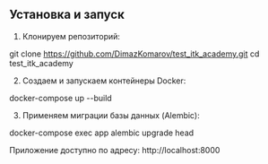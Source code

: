 ## Установка и запуск
1. Клонируем репозиторий:
   
git clone https://github.com/DimazKomarov/test_itk_academy.git
cd test_itk_academy

2. Создаем и запускаем контейнеры Docker:
   
docker-compose up --build

3. Применяем миграции базы данных (Alembic):
   
docker-compose exec app alembic upgrade head

Приложение доступно по адресу: http://localhost:8000
